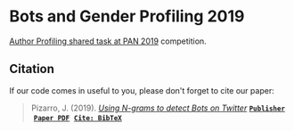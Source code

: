 # Bots and Gender Profiling 2019

[Author Profiling shared task at PAN 2019](https://pan.webis.de/clef19/pan19-web/author-profiling.html) competition.



## Citation
If our code comes in useful to you, please don't forget to cite our paper:
> Pizarro, J. (2019). [*Using N-grams to detect Bots on Twitter*](https://scholar.google.es/scholar?cluster=14170807706015177483) [**`Publisher`**](http://ceur-ws.org/Vol-2380/) &nbsp;[**`Paper PDF`**](http://ceur-ws.org/Vol-2380/paper_183.pdf) &nbsp;[**`Cite: BibTeX`**](../../raw/master/Pizarro2019.bib)

